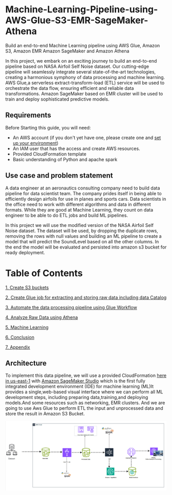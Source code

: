 # Machine-Learning-Pipeline-using-AWS-Glue-S3-EMR-SageMaker-Athena
 Build an end-to-end Machine Learning pipeline using AWS Glue, Amazon S3, Amazon EMR Amazon SageMaker and Amazon Athena


In this project, we embark on an exciting journey to build an end-to-end pipeline based on NASA Airfoil Self Noise  dataset.
Our cutting-edge pipeline will seamlessly integrate several state-of-the-art technologies, creating a harmonious symphony of data processing and machine learning. AWS Glue,a serverless extract-transform-load (ETL) service will be used to orchestrate the data flow, ensuring efficient and reliable data transformations. Amazon SageMaker based on EMR cluster will be used to train and deploy sophisticated predictive models.




## Requirements

Before Starting this guide, you will need:

- An AWS account (if you don't yet have one, please create one and [set up your environment](https://aws.amazon.com/getting-started/guides/setup-environment/))
- An IAM user that has the access and create AWS resources.
- Provided CloudFormation template
- Basic understanding of Python and apache spark 


## Use case and problem statement
A data engineer at an aeronautics consulting company need to build data pipeline for data scientist team. The company prides itself in being able to efficiently design airfoils for use in planes and sports cars. Data scientists in the office need to work with different algorithms and data in different formats. While they are good at Machine Learning, they count on data engineer to be able to do ETL jobs and build ML pipelines. 

In this project we will use the modified version of the NASA Airfoil Self Noise dataset. The dataset will be used, by dropping the duplicate rows, removing the rows with null values and building an ML pipeline to create a model that will predict the SoundLevel based on all the other columns. In the end the model will be evaluated and persisted into amazon s3 bucket for ready deployment.




Table of Contents
=================

[1. Create S3 buckets ](#create-s3-buckets)

[2. Create Glue job for extracting and storing raw data including data Catalog](#create-glue-job-for-extracting-and-storing-raw-data)

[3. Automate the data processing pipeline using Glue Workflow ](#automate-the-data-processing-pipeline-using-glue-workflowoptional)

[4. Analyze Raw Data using Athena ](#analyze-raw-data-using-athena.)

[5. Machine Learning  ](#machine-learning)


[6. Conclusion ](#conclusion)

[7. Appendix ](#appendix)


## Architecture

To implement this data pipeline, we will use a provided CloudFormation [here in us-east-1](https://us-east-1.console.aws.amazon.com/cloudformation/home?region=us-east-1#/stacks/quickcreate?templateURL=https://aws-blogs-artifacts-public.s3.amazonaws.com/artifacts/astra-m4-sagemaker/end-to-end/CFN-SagemakerEMRNoAuthProductWithStudio-v3.yaml) 
 with [Amazon SageMaker Studio](https://docs.aws.amazon.com/sagemaker/latest/dg/studio.html) which is the first fully integrated development environment (IDE) for machine learning (ML)It provides a single,web-based visual interface where we can perform all ML development steps, including preparing data,training,and deploying models.And some resources such as networking, EMR clusters. And we are going to use Aws Glue to perform ETL the input and unprocessed data  and store the result in Amazon S3 Bucket.


<img src="images/predicting-Nasa-airfoil-architure.gif" > 
